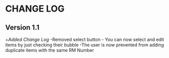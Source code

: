 CHANGE LOG
=========
Version 1.1
------------
  +*Added Change Log*
-Removed select button - You can now select and edit items by just checking their bubble
-The user is now prevented from adding duplicate items with the same RM Number
